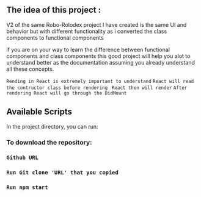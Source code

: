 

## The idea of this project :

V2 of the same Robo-Rolodex project I have created is the same UI and behavior but with different 
functionality as i converted the class components to functional components

if you are on your way to learn the difference between functional components and class components
this good project will help you alot to understand better as the documentation assuming you already 
understand all these concepts.

`Rending in React is extremely important to understand`
`React will read the contructor class before rendering `
`React then will render`
`After rendering React will go through the DidMount` 

## Available Scripts

In the project directory, you can run:

### To download the repository:
### `Github URL`
### `Run Git clone 'URL' that you copied`
### `Run npm start`



